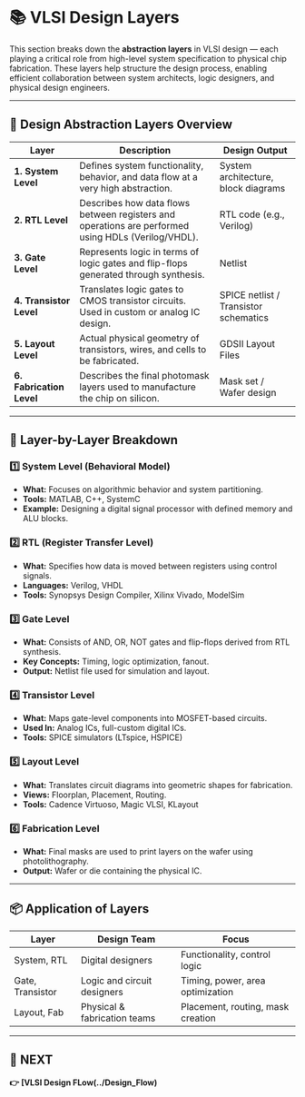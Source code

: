 # 📚 VLSI Design Layers

This section breaks down the **abstraction layers** in VLSI design — each playing a critical role from high-level system specification to physical chip fabrication. These layers help structure the design process, enabling efficient collaboration between system architects, logic designers, and physical design engineers.

---

## 🧱 Design Abstraction Layers Overview

| **Layer**             | **Description**                                                                                  | **Design Output**              |
|----------------------|--------------------------------------------------------------------------------------------------|--------------------------------|
| **1. System Level**   | Defines system functionality, behavior, and data flow at a very high abstraction.                | System architecture, block diagrams |
| **2. RTL Level**      | Describes how data flows between registers and operations are performed using HDLs (Verilog/VHDL).| RTL code (e.g., Verilog)       |
| **3. Gate Level**     | Represents logic in terms of logic gates and flip-flops generated through synthesis.             | Netlist                        |
| **4. Transistor Level**| Translates logic gates to CMOS transistor circuits. Used in custom or analog IC design.         | SPICE netlist / Transistor schematics |
| **5. Layout Level**   | Actual physical geometry of transistors, wires, and cells to be fabricated.                      | GDSII Layout Files             |
| **6. Fabrication Level**| Describes the final photomask layers used to manufacture the chip on silicon.                  | Mask set / Wafer design        |

---

## 📐 Layer-by-Layer Breakdown

### 1️⃣ System Level (Behavioral Model)
- **What:** Focuses on algorithmic behavior and system partitioning.
- **Tools:** MATLAB, C++, SystemC
- **Example:** Designing a digital signal processor with defined memory and ALU blocks.

### 2️⃣ RTL (Register Transfer Level)
- **What:** Specifies how data is moved between registers using control signals.
- **Languages:** Verilog, VHDL
- **Tools:** Synopsys Design Compiler, Xilinx Vivado, ModelSim

### 3️⃣ Gate Level
- **What:** Consists of AND, OR, NOT gates and flip-flops derived from RTL synthesis.
- **Key Concepts:** Timing, logic optimization, fanout.
- **Output:** Netlist file used for simulation and layout.

### 4️⃣ Transistor Level
- **What:** Maps gate-level components into MOSFET-based circuits.
- **Used In:** Analog ICs, full-custom digital ICs.
- **Tools:** SPICE simulators (LTspice, HSPICE)

### 5️⃣ Layout Level
- **What:** Translates circuit diagrams into geometric shapes for fabrication.
- **Views:** Floorplan, Placement, Routing.
- **Tools:** Cadence Virtuoso, Magic VLSI, KLayout

### 6️⃣ Fabrication Level
- **What:** Final masks are used to print layers on the wafer using photolithography.
- **Output:** Wafer or die containing the physical IC.

---

## 📦 Application of Layers

| **Layer**         | **Design Team**             | **Focus**                           |
|------------------|-----------------------------|-------------------------------------|
| System, RTL       | Digital designers           | Functionality, control logic        |
| Gate, Transistor  | Logic and circuit designers | Timing, power, area optimization    |
| Layout, Fab       | Physical & fabrication teams| Placement, routing, mask creation   |

---

## 🔹 NEXT  
**👉 [VLSI Design FLow(../Design_Flow)**
